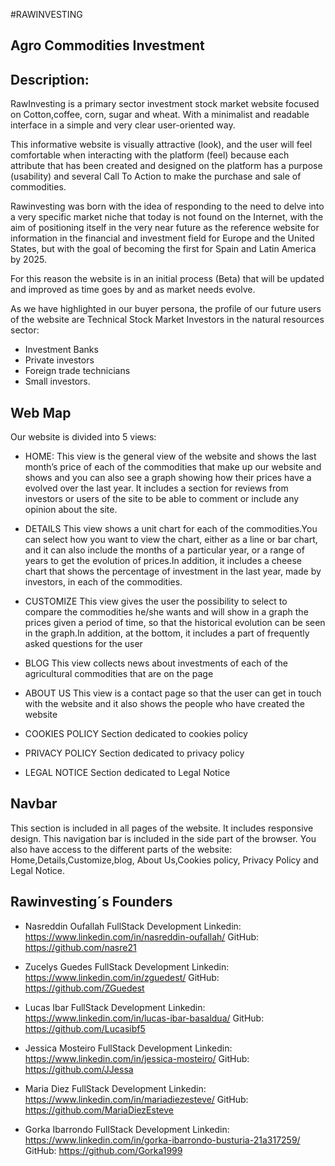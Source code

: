 #RAWINVESTING
## Agro Commodities Investment

## Description:

RawInvesting is a primary sector investment stock market website focused on Cotton,coffee, corn, sugar and wheat. With a minimalist and readable interface in a simple and very clear user-oriented way.

This informative website is visually attractive (look), and the user will feel comfortable when interacting with the platform (feel) because each attribute that has been created and designed on the platform has a purpose (usability) and several Call To Action to make the purchase and sale of commodities.

Rawinvesting was born with the idea of responding to the need to delve into a very specific market niche that today is not found on the Internet, with the aim of positioning itself in the very near future as the reference website for information in the financial and investment field for Europe and the United States, but with the goal of becoming the first for Spain and Latin America by 2025.

For this reason the website is in an initial process (Beta) that will be updated and improved as time goes by and as market needs evolve.

As we have highlighted in our buyer persona, the profile of our future users of the website are Technical Stock Market Investors in the natural resources sector:
* Investment Banks
* Private investors
* Foreign trade technicians
* Small investors.


## Web Map

Our website is divided into 5 views:
* HOME:
This view is the general view of the website and shows the last month’s price of each of the commodities that make up our website and shows and you can also see a graph showing how their prices have a evolved over  the last year.
It includes a section for reviews from investors or users of the site to be able to comment or include any opinion about the site.
* DETAILS
This view shows a unit chart for each of the commodities.You can select how you want to view the chart, either as a line or bar chart, and it can also include the months of a particular year, or a range of years to get the evolution of prices.In addition, it includes a cheese chart that shows the percentage of investment in the last year, made by investors, in each of the commodities.

* CUSTOMIZE
 This view gives the user the possibility to select to compare the commodities he/she wants and will show in a graph the prices given a period of time, so that the historical evolution can be seen in the graph.In addition, at the bottom, it includes a part of frequently asked questions for the user
 
* BLOG
This view collects news about investments of each of the agricultural commodities that are on the page
* ABOUT US
This view is a contact page so that the user can get in touch with the website and it also shows the people who have created the website

* COOKIES POLICY
Section dedicated to cookies policy

* PRIVACY POLICY
Section dedicated to privacy policy

* LEGAL NOTICE
Section dedicated to Legal Notice

## Navbar

This section is included in all pages of the website. It includes responsive design.
This navigation bar is included in the side part of the browser.
You also have access to the different parts of the website: Home,Details,Customize,blog, About Us,Cookies policy, Privacy Policy and Legal Notice.

## Rawinvesting´s Founders


* Nasreddin Oufallah
FullStack Development
Linkedin: https://www.linkedin.com/in/nasreddin-oufallah/
GitHub: https://github.com/nasre21

* Zucelys Guedes
FullStack Development
Linkedin: https://www.linkedin.com/in/zguedest/
GitHub: https://github.com/ZGuedest

* Lucas Ibar
FullStack Development
Linkedin: https://www.linkedin.com/in/lucas-ibar-basaldua/
GitHub: https://github.com/Lucasibf5

* Jessica Mosteiro
FullStack Development
Linkedin: https://www.linkedin.com/in/jessica-mosteiro/
GitHub: https://github.com/JJessa

* Maria Diez
FullStack Development
Linkedin: https://www.linkedin.com/in/mariadiezesteve/
GitHub: https://github.com/MariaDiezEsteve

* Gorka Ibarrondo
FullStack Development
Linkedin: https://www.linkedin.com/in/gorka-ibarrondo-busturia-21a317259/
GitHub: https://github.com/Gorka1999





